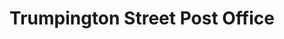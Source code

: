 ---
title: "Trumpington Street Post Office"
url: /cambridge/trumpington-street-post-office/
shop: convenience
---